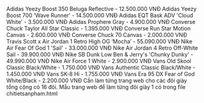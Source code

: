Adidas Yeezy Boost 350 Beluga Reflective - 12.500.000 VNĐ
Adidas Yeezy Boost 700 'Wave Runner' - 14.500.000 VNĐ
Adidas EQT Bask ADV 'Cloud White' - 3.500.000 VNĐ
Adidas Prophere Gray - 4.900.000 VNĐ
Converse Chuck Taylor All Star Classic - 1.395.000  VNĐ
Converse Run Star Motion Canvas - 2.600.000 VNĐ
Converse Chuck 70 Canvas - 2.000.000 VNĐ
Travis Scott x Air Jordan 1 Retro High OG ‘Mocha’ - 55.090.000 VNĐ
Nike Air Fear Of God 1 'Sail' - 33.000.000  VNĐ
Nike Air Jordan 4 Retro Off-White Sail - 39.900.000 VNĐ
Nike SB Dunk Low Ben & Jerry's 'Chunky Dunky' - 49.990.000 VNĐ
Nike Air Force 1 White - 2.900.000 VNĐ
Vans Old Skool Classic Black/White - 1.750.000 VNĐ
Vans Authentic Classic Black/White - 1.450.000 VNĐ
Vans SK-8 Hi - 1.755.000 VNĐ
Vans Era 95 DX Fear of God White/Black - 2.200.000 VNĐ
Cần làm từng trang web cho các đôi giày tổng cộng có 16 đôi.
Mẫu trang web để làm từng đôi giày 1 có trong file chitietsanpham.html

